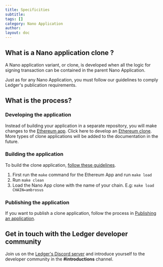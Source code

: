 ```yaml
---
title: Specificities
subtitle:
tags: []
category: Nano Application
author:
layout: doc
---
```



## What is a Nano application clone ?

A Nano application variant, or clone, is developed when all the logic for signing transaction can be contained in the parent Nano Application.

Just as for any Nano Application, you must follow our guidelines to comply Ledger's publication requirements.

## What is the process?

### Developing the application

Instead of building your application in a separate repository, you will make changes to the [Ethereum app](https://github.com/LedgerHQ/app-ethereum).
Click here to develop an [Ethereum clone](../eth-clones). More types of clone applications will be added to the documentation in the future.

### Building the application

To build the clone application, [follow these guidelines](../build).
1. First run the `make` command for the Ethereum App and run `make load`
2. Run `make clean`
2. Load the Nano App clone with the name of your chain. E.g: `make load CHAIN=ambrosus`

### Publishing the application

If you want to publish a clone application, follow the process in [Publishing an application](../publish-introduction).

## Get in touch with the Ledger developer community

Join us on the [Ledger's Discord server](https://discord.gg/Ledger) and introduce yourself to the developer community in the **#introductions** channel.
